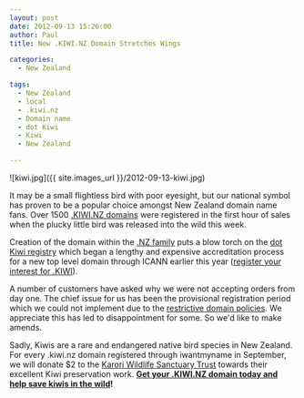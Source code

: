 ```yaml
---
layout: post
date: 2012-09-13 15:26:00
author: Paul
title: New .KIWI.NZ Domain Stretches Wings

categories:
  - New Zealand

tags:
  - New Zealand
  - local
  - .kiwi.nz
  - Domain name
  - dot Kiwi
  - Kiwi
  - New Zealand

---
```


![kiwi.jpg]({{ site.images_url }}/2012-09-13-kiwi.jpg)

It may be a small flightless bird with poor eyesight, but our national symbol has proven to be a popular choice amongst New Zealand domain name fans. Over 1500 [.KIWI.NZ domains](https://iwantmyname.co.nz/blog/2012/09/New-kiwinz-domain-stretches-wings.html) were registered in the first hour of sales when the plucky little bird was released into the wild this week. 

Creation of the domain within the [.NZ family](https://iwantmyname.co.nz/domains/co.nz-kiwi-domain-name-registration-for-new-zealand) puts a blow torch on the [dot Kiwi registry](https://iwantmyname.co.nz/blog/2012/01/dot-kiwi-domain-takes-flight.html) which began a lengthy and expensive accreditation process for a new top level domain through ICANN earlier this year ([register your interest for .KIWI](https://iwantmyname.co.nz/dotkiwi)).

A number of customers have asked why we were not accepting orders from day one. The chief issue for us has been the provisional registration period which we could not implement due to the [restrictive domain policies](http://www.internetnews.me/2012/09/04/kiwi-nz-registrations-opening-september-11th/). We appreciate this has led to disappointment for some. So we'd like to make amends.

Sadly, Kiwis are a rare and endangered native bird species in New Zealand. For every .kiwi.nz domain registered through iwantmyname in September, we will donate $2 to the [Karori Wildlife Sanctuary Trust](http://www.sanctuary.org.nz/karori-sanctuary-trust/) towards their excellent Kiwi preservation work. **[Get your .KIWI.NZ domain today and help save kiwis in the wild](https://iwantmyname.co.nz/domains/kiwi.nz-kiwi-domain-name-registration-for-new-zealand)!**
